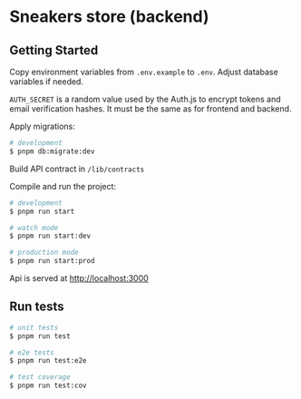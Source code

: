 # Sneakers store (backend)

## Getting Started

Copy environment variables from `.env.example` to `.env`. Adjust
database variables if needed.

`AUTH_SECRET` is a random value used by the Auth.js to encrypt tokens and email
verification hashes. It must be the same as for frontend and backend.

Apply migrations:

```bash
# development
$ pnpm db:migrate:dev
```

Build API contract in `/lib/contracts`

Compile and run the project:

```bash
# development
$ pnpm run start

# watch mode
$ pnpm run start:dev

# production mode
$ pnpm run start:prod
```

Api is served at [http://localhost:3000](http://localhost:3000)

## Run tests

```bash
# unit tests
$ pnpm run test

# e2e tests
$ pnpm run test:e2e

# test coverage
$ pnpm run test:cov
```
